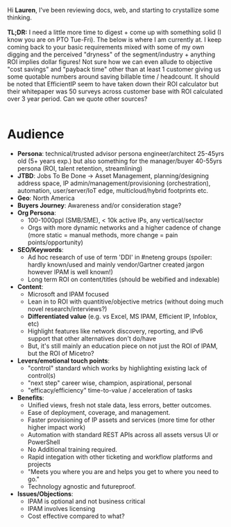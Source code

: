 Hi **Lauren**, I've been reviewing docs, web, and starting to crystallize some thinking.
<br>
<br>
**TL;DR:** I need a little more time to digest + come up with something solid (I know you are on PTO Tue-Fri). The below is where I am currently at. I keep coming back to your basic requirements mixed with some of my own digging and the perceived "dryness" of the segment/industry + anything ROI implies dollar figures! Not sure how we can even allude to objective "cost savings" and "payback time" other than at least 1 customer giving us some quotable numbers around saving billable time / headcount. It should be noted that EfficientIP seem to have taken down their ROI calculator but their whitepaper was 50 surveys across customer base with ROI calculated over 3 year period. Can we quote other sources?
<br>
<br>
# Audience

* **Persona**: technical/trusted advisor persona engineer/architect 25-45yrs old (5+ years exp.) but also something for the manager/buyer 40-55yrs persona (ROI, talent retention, streamlining)
* **JTBD**: Jobs To Be Done -> Asset Management, planning/designing address space, IP admin/management/provisioning (orchestration), automation, user/server/IoT edge, multicloud/hybrid footprints etc. 
* **Geo**: North America
* **Buyers Journey**: Awareness and/or consideration stage?
* **Org Persona**: 
  * 100-1000ppl (SMB/SME), < 10k active IPs, any vertical/sector
  * Orgs with more dynamic networks and a higher cadence of change (more static = manual methods, more change = pain points/opportunity)
* **SEO/Keywords**: 
  * Ad hoc research of use of term 'DDI' in #neteng groups (spoiler: hardly known/used and mainly vendor/Gartner created jargon however IPAM is well known!)
  * Long term ROI on content/titles (should be webified and indexable)
* **Content**: 
  * Microsoft and IPAM focused
  * Lean in to ROI with quantitive/objective metrics (without doing much novel research/interviews?)
  * **Differentiated value** (e.g. vs Excel, MS IPAM, Efficient IP, Infoblox, etc)
  * Highlight features like network discovery, reporting, and IPv6 support that other alternatives don't do/have
  * But, it's still mainly an education piece on not just the ROI of IPAM, but the ROI of Micetro?
* **Levers/emotional touch points**: 
  * "control" standard which works by highlighting existing lack of control(s)
  * "next step" career wise, champion, aspirational, personal  
  * "efficacy/efficiency" time-to-value / acceleration of tasks
* **Benefits**:
  * Unified views, fresh not stale data, less errors, better outcomes.
  * Ease of deployment, coverage, and management.
  * Faster provisioning of IP assets and services (more time for other higher impact work)
  * Automation with standard REST APIs across all assets versus UI or PowerShell
  * No Additional training required.
  * Rapid integation with other ticketing and workflow platforms and projects 
  * "Meets you where you are and helps you get to where you need to go."
  * Technology agnostic and futureproof.
* **Issues/Objections**:
  * IPAM is optional and not business critical
  * IPAM involves licensing
  * Cost effective compared to what? 
